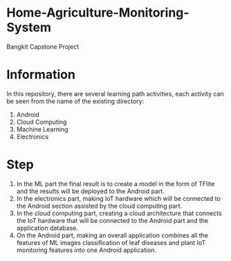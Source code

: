 # Home-Agriculture-Monitoring-System
Bangkit Capstone Project

# Information
In this repository, there are several learning path activities, each activity can be seen from the name of the existing directory:
1. Android
3. Cloud Computing
2. Machine Learning
4. Electronics

# Step
1. In the ML part the final result is to create a model in the form of TFlite and the results will be deployed to the Android part.
2. In the electronics part, making IoT hardware which will be connected to the Android section assisted by the cloud computing part.
3. In the cloud computing part, creating a cloud architecture that connects the IoT hardware that will be connected to the Android part and the application database.
4. On the Android part, making an overall application combines all the features of ML images classification of leaf diseases and plant IoT monitoring features into one Android application.
